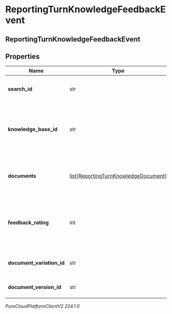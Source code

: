 # ReportingTurnKnowledgeFeedbackEvent

## ReportingTurnKnowledgeFeedbackEvent

## Properties

|Name | Type | Description | Notes|
|------------ | ------------- | ------------- | -------------|
| **search_id** | str | The ID of this knowledge search. | [optional] |
| **knowledge_base_id** | str | The Knowledge Base ID that the captured knowledge data relates to. | [optional] |
| **documents** | [list[ReportingTurnKnowledgeDocument]](ReportingTurnKnowledgeDocument) | The list of search documents that the feedback applies to. | [optional] |
| **feedback_rating** | int | The feedback rating for the search (1.0 - 5.0). 1 &#x3D; Negative, 5 &#x3D; Positive. | [optional] |
| **document_variation_id** | str | The variation of the document. | [optional] |
| **document_version_id** | str | The version of the document. | [optional] |



_PureCloudPlatformClientV2 224.1.0_
